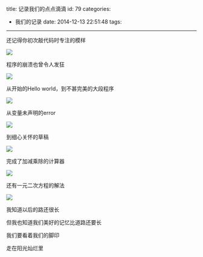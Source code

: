 title: 记录我们的点点滴滴
id: 79
categories:
  - 我们的记录
date: 2014-12-13 22:51:48
tags:
---

还记得你初次敲代码时专注的模样
<!--more-->
![](https://vra.blog.ustc.edu.cn/wp-content/uploads/2014/12/first-coding.jpg)

程序的崩溃也曾令人发狂

![](https://vra.blog.ustc.edu.cn/wp-content/uploads/2014/12/crash.jpg)

从开始的Hello world，到不甚完美的大段程序

![](https://vra.blog.ustc.edu.cn/wp-content/uploads/2014/12/ruinian.jpg)

从变量未声明的error

![](https://vra.blog.ustc.edu.cn/wp-content/uploads/2014/12/error.jpg)

到细心关怀的草稿

![](https://vra.blog.ustc.edu.cn/wp-content/uploads/2014/12/note.jpg)

完成了加减乘除的计算器

![](https://vra.blog.ustc.edu.cn/wp-content/uploads/2014/12/chu.jpg)

还有一元二次方程的解法

![](https://vra.blog.ustc.edu.cn/wp-content/uploads/2014/12/solve-function.jpg)

我知道以后的路还很长

但我也知道我们美好的记忆比道路还要长

我们要看着我们的脚印

走在阳光灿烂里

&nbsp;